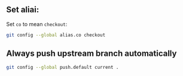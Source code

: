 ## Set aliai:

Set `co` to mean `checkout`:

```bash
git config --global alias.co checkout
```

## Always push upstream branch automatically

```bash
git config --global push.default current .
```
